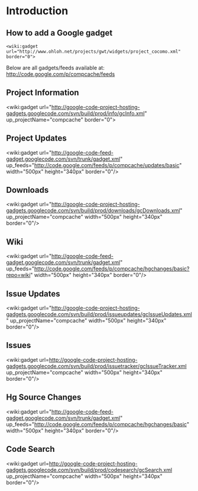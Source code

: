 # Introduction #

## How to add a Google gadget ##
```
<wiki:gadget url="http://www.ohloh.net/projects/gwt/widgets/project_cocomo.xml" border="0">
```

Below are all gadgets/feeds available at:
http://code.google.com/p/compcache/feeds

## Project Information ##

<wiki:gadget url="http://google-code-project-hosting-gadgets.googlecode.com/svn/build/prod/info/gcInfo.xml" up\_projectName="compcache" border="0">

## Project Updates ##

<wiki:gadget url="http://google-code-feed-gadget.googlecode.com/svn/trunk/gadget.xml" up\_feeds="http://code.google.com/feeds/p/compcache/updates/basic" width="500px" height="340px" border="0"/>

## Downloads ##

<wiki:gadget url="http://google-code-project-hosting-gadgets.googlecode.com/svn/build/prod/downloads/gcDownloads.xml" up\_projectName="compcache" width="500px" height="340px" border="0"/>

## Wiki ##

<wiki:gadget url="http://google-code-feed-gadget.googlecode.com/svn/trunk/gadget.xml" up\_feeds="http://code.google.com/feeds/p/compcache/hgchanges/basic?repo=wiki" width="500px" height="340px" border="0"/>

## Issue Updates ##

<wiki:gadget url="http://google-code-project-hosting-gadgets.googlecode.com/svn/build/prod/issueupdates/gcIssueUpdates.xml" up\_projectName="compcache" width="500px" height="340px" border="0"/>

## Issues ##

<wiki:gadget url=http://google-code-project-hosting-gadgets.googlecode.com/svn/build/prod/issuetracker/gcIssueTracker.xml up\_projectName="compcache" width="500px" height="340px" border="0"/>

## Hg Source Changes ##

<wiki:gadget url="http://google-code-feed-gadget.googlecode.com/svn/trunk/gadget.xml" up\_feeds="http://code.google.com/feeds/p/compcache/hgchanges/basic" width="500px" height="340px" border="0"/>

## Code Search ##
<wiki:gadget url=http://google-code-project-hosting-gadgets.googlecode.com/svn/build/prod/codesearch/gcSearch.xml up\_projectName="compcache" width="500px" height="340px" border="0"/>